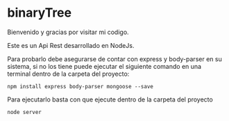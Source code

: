 # binaryTree
 
Bienvenido y gracias por visitar mi codigo. 

Este es un Api Rest desarrollado en NodeJs.
 
Para probarlo debe asegurarse de contar con express y body-parser en su sistema, si no los tiene puede 
ejecutar el siguiente comando en una terminal dentro de la carpeta del proyecto:  

`npm install express body-parser mongoose --save`

Para ejecutarlo basta con que ejecute dentro de la carpeta del proyecto

`node server` 

